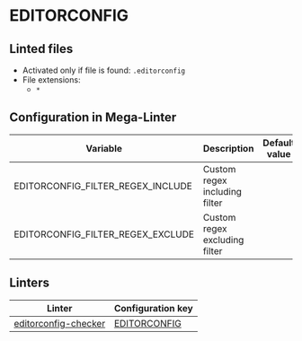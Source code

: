 <!-- markdownlint-disable MD003 MD020 MD033 MD041 -->
<!-- Generated by .automation/build.py, please do not update manually -->
<!-- Instead, update descriptor file at https://github.com/nvuillam/mega-linter/tree/master/megalinter/descriptors/editorconfig.yml -->
# EDITORCONFIG

## Linted files

- Activated only if file is found: `.editorconfig`
- File extensions:
  - `*`

## Configuration in Mega-Linter

| Variable | Description | Default value |
| ----------------- | -------------- | -------------- |
| EDITORCONFIG_FILTER_REGEX_INCLUDE | Custom regex including filter |  |
| EDITORCONFIG_FILTER_REGEX_EXCLUDE | Custom regex excluding filter |  |

## Linters

| Linter | Configuration key |
| ------ | ----------------- |
| [editorconfig-checker](editorconfig_editorconfig_checker.md) | [EDITORCONFIG](editorconfig_editorconfig_checker.md) |
